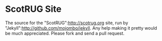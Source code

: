 ScotRUG Site
============

The source for the "ScotRUG":http://scotrug.org site, run by "Jekyll":http://github.com/mojombo/jekyll.  Any help making it pretty would be much appreciated.  Please fork and send a pull request. 
